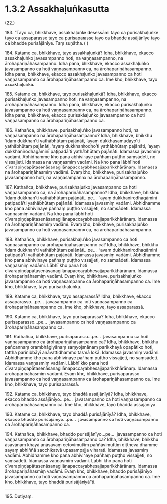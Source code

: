 # 1.3.2 Assakhaḷuṅkasutta

(22.)

183\. “Tayo ca, bhikkhave, assakhaḷuṅke desessāmi tayo ca purisakhaḷuṅke tayo ca assaparasse tayo ca purisaparasse tayo ca bhadde assājānīye tayo ca bhadde purisājānīye. Taṃ suṇātha. ( )

184\. Katame ca, bhikkhave, tayo assakhaḷuṅkā? Idha, bhikkhave, ekacco assakhaḷuṅko javasampanno hoti, na vaṇṇasampanno, na ārohapariṇāhasampanno. Idha pana, bhikkhave, ekacco assakhaḷuṅko javasampanno ca hoti vaṇṇasampanno ca, na ārohapariṇāhasampanno. Idha pana, bhikkhave, ekacco assakhaḷuṅko javasampanno ca hoti vaṇṇasampanno ca ārohapariṇāhasampanno ca. Ime kho, bhikkhave, tayo assakhaḷuṅkā.

185\. Katame ca, bhikkhave, tayo purisakhaḷuṅkā? Idha, bhikkhave, ekacco purisakhaḷuṅko javasampanno hoti, na vaṇṇasampanno, na ārohapariṇāhasampanno. Idha pana, bhikkhave, ekacco purisakhaḷuṅko javasampanno ca hoti vaṇṇasampanno ca, na ārohapariṇāhasampanno. Idha pana, bhikkhave, ekacco purisakhaḷuṅko javasampanno ca hoti vaṇṇasampanno ca ārohapariṇāhasampanno ca.

186\. Kathañca, bhikkhave, purisakhaḷuṅko javasampanno hoti, na vaṇṇasampanno na ārohapariṇāhasampanno? Idha, bhikkhave, bhikkhu ‘idaṃ dukkhan’ti yathābhūtaṃ pajānāti, ‘ayaṃ dukkhasamudayo’ti yathābhūtaṃ pajānāti, ‘ayaṃ dukkhanirodho’ti yathābhūtaṃ pajānāti, ‘ayaṃ dukkhanirodhagāminī paṭipadā’ti yathābhūtaṃ pajānāti. Idamassa javasmiṃ vadāmi. Abhidhamme kho pana abhivinaye pañhaṃ puṭṭho saṃsādeti, no vissajjeti. Idamassa na vaṇṇasmiṃ vadāmi. Na kho pana lābhī hoti cīvarapiṇḍapātasenāsanagilānapaccayabhesajjaparikkhārānaṃ. Idamassa na ārohapariṇāhasmiṃ vadāmi. Evaṃ kho, bhikkhave, purisakhaḷuṅko javasampanno hoti, na vaṇṇasampanno na ārohapariṇāhasampanno.

187\. Kathañca, bhikkhave, purisakhaḷuṅko javasampanno ca hoti vaṇṇasampanno ca, na ārohapariṇāhasampanno? Idha, bhikkhave, bhikkhu ‘idaṃ dukkhan’ti yathābhūtaṃ pajānāti…pe…  ‘ayaṃ dukkhanirodhagāminī paṭipadā’ti yathābhūtaṃ pajānāti. Idamassa javasmiṃ vadāmi. Abhidhamme kho pana abhivinaye pañhaṃ puṭṭho vissajjeti, no saṃsādeti. Idamassa vaṇṇasmiṃ vadāmi. Na kho pana lābhī hoti cīvarapiṇḍapātasenāsanagilānapaccayabhesajjaparikkhārānaṃ. Idamassa na ārohapariṇāhasmiṃ vadāmi. Evaṃ kho, bhikkhave, purisakhaḷuṅko javasampanno ca hoti vaṇṇasampanno ca, na ārohapariṇāhasampanno.

188\. Kathañca, bhikkhave, purisakhaḷuṅko javasampanno ca hoti vaṇṇasampanno ca ārohapariṇāhasampanno ca? Idha, bhikkhave, bhikkhu ‘idaṃ dukkhan’ti yathābhūtaṃ pajānāti…pe…  ‘ayaṃ dukkhanirodhagāminī paṭipadā’ti yathābhūtaṃ pajānāti. Idamassa javasmiṃ vadāmi. Abhidhamme kho pana abhivinaye pañhaṃ puṭṭho vissajjeti, no saṃsādeti. Idamassa vaṇṇasmiṃ vadāmi. Lābhī kho pana hoti cīvarapiṇḍapātasenāsanagilānapaccayabhesajjaparikkhārānaṃ. Idamassa ārohapariṇāhasmiṃ vadāmi. Evaṃ kho, bhikkhave, purisakhaḷuṅko javasampanno ca hoti vaṇṇasampanno ca ārohapariṇāhasampanno ca. Ime kho, bhikkhave, tayo purisakhaḷuṅkā.

189\. Katame ca, bhikkhave, tayo assaparassā? Idha, bhikkhave, ekacco assaparasso…pe…  javasampanno ca hoti vaṇṇasampanno ca ārohapariṇāhasampanno ca. Ime kho, bhikkhave, tayo assaparassā.

190\. Katame ca, bhikkhave, tayo purisaparassā? Idha, bhikkhave, ekacco purisaparasso…pe…  javasampanno ca hoti vaṇṇasampanno ca ārohapariṇāhasampanno ca.

191\. Kathañca, bhikkhave, purisaparasso…pe…  javasampanno ca hoti vaṇṇasampanno ca ārohapariṇāhasampanno ca? Idha, bhikkhave, bhikkhu pañcannaṃ orambhāgiyānaṃ saṃyojanānaṃ parikkhayā opapātiko hoti, tattha parinibbāyī anāvattidhammo tasmā lokā. Idamassa javasmiṃ vadāmi. Abhidhamme kho pana abhivinaye pañhaṃ puṭṭho vissajjeti, no saṃsādeti. Idamassa vaṇṇasmiṃ vadāmi. Lābhī kho pana hoti cīvarapiṇḍapātasenāsanagilānapaccayabhesajjaparikkhārānaṃ. Idamassa ārohapariṇāhasmiṃ vadāmi. Evaṃ kho, bhikkhave, purisaparasso javasampanno ca hoti vaṇṇasampanno ca ārohapariṇāhasampanno ca. Ime kho, bhikkhave, tayo purisaparassā.

192\. Katame ca, bhikkhave, tayo bhaddā assājānīyā? Idha, bhikkhave, ekacco bhaddo assājānīyo…pe…  javasampanno ca hoti vaṇṇasampanno ca ārohapariṇāhasampanno ca. Ime kho, bhikkhave, tayo bhaddā assājānīyā.

193\. Katame ca, bhikkhave, tayo bhaddā purisājānīyā? Idha, bhikkhave, ekacco bhaddo purisājānīyo…pe…  javasampanno ca hoti vaṇṇasampanno ca ārohapariṇāhasampanno ca.

194\. Kathañca, bhikkhave, bhaddo purisājānīyo…pe…  javasampanno ca hoti vaṇṇasampanno ca ārohapariṇāhasampanno ca? Idha, bhikkhave, bhikkhu āsavānaṃ khayā anāsavaṃ cetovimuttiṃ paññāvimuttiṃ diṭṭheva dhamme sayaṃ abhiññā sacchikatvā upasampajja viharati. Idamassa javasmiṃ vadāmi. Abhidhamme kho pana abhivinaye pañhaṃ puṭṭho vissajjeti, no saṃsādeti. Idamassa vaṇṇasmiṃ vadāmi. Lābhī kho pana hoti cīvarapiṇḍapātasenāsanagilānapaccayabhesajjaparikkhārānaṃ. Idamassa ārohapariṇāhasmiṃ vadāmi. Evaṃ kho, bhikkhave, bhaddo purisājānīyo javasampanno ca hoti vaṇṇasampanno ca ārohapariṇāhasampanno ca. Ime kho, bhikkhave, tayo bhaddā purisājānīyā”ti.

---

195\. Dutiyaṃ.
